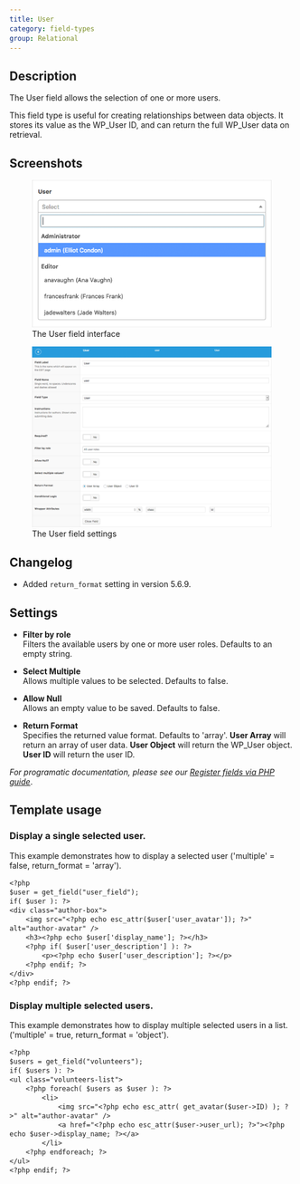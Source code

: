 ```yaml
---
title: User
category: field-types
group: Relational
---
```


## Description
The User field allows the selection of one or more users. 

This field type is useful for creating relationships between data objects. It stores its value as the WP_User ID, and can return the full WP_User data on retrieval.

## Screenshots
<div class="gallery">
	<figure>
		<a href="https://raw.githubusercontent.com/AdvancedCustomFields/docs/master/assets/acf-user-field-interface.png">
			<img src="https://raw.githubusercontent.com/AdvancedCustomFields/docs/master/assets/acf-user-field-interface.png" alt="acf-user-field-interface" />
		</a>
		<figcaption>The User field interface</figcaption>
	</figure>
	<figure>
		<a href="https://raw.githubusercontent.com/AdvancedCustomFields/docs/master/assets/acf-user-field-settings.png">
			<img src="https://raw.githubusercontent.com/AdvancedCustomFields/docs/master/assets/acf-user-field-settings.png" alt="acf-user-field-settings" />
		</a>
		<figcaption>The User field settings</figcaption>
	</figure>
</div>

## Changelog
- Added `return_format` setting in version 5.6.9.

## Settings
- **Filter by role**  
  Filters the available users by one or more user roles. Defaults to an empty string.

- **Select Multiple**  
  Allows multiple values to be selected. Defaults to false.
  
- **Allow Null**  
  Allows an empty value to be saved. Defaults to false.
 
  
- **Return Format**  
  Specifies the returned value format. Defaults to 'array'.
  **User Array** will return an array of user data.
  **User Object** will return the WP_User object.
  **User ID** will return the user ID.

*For programatic documentation, please see our [Register fields via PHP guide](https://www.advancedcustomfields.com/resources/register-fields-via-php/)*.

## Template usage

### Display a single selected user.
This example demonstrates how to display a selected user ('multiple' = false, return_format = 'array').
```
<?php
$user = get_field("user_field");
if( $user ): ?>
<div class="author-box">
	<img src="<?php echo esc_attr($user['user_avatar']); ?>" alt="author-avatar" />
	<h3><?php echo $user['display_name']; ?></h3>
	<?php if( $user['user_description'] ): ?>
		<p><?php echo $user['user_description']; ?></p>
	<?php endif; ?>
</div>
<?php endif; ?>
```

### Display multiple selected users.
This example demonstrates how to display multiple selected users in a list. ('multiple' = true, return_format = 'object').
```
<?php
$users = get_field("volunteers");
if( $users ): ?>
<ul class="volunteers-list">
	<?php foreach( $users as $user ): ?>
		<li>
			<img src="<?php echo esc_attr( get_avatar($user->ID) ); ?>" alt="author-avatar" />
			<a href="<?php echo esc_attr($user->user_url); ?>"><?php echo $user->display_name; ?></a>
		</li>
	<?php endforeach; ?>
</ul>
<?php endif; ?>
```